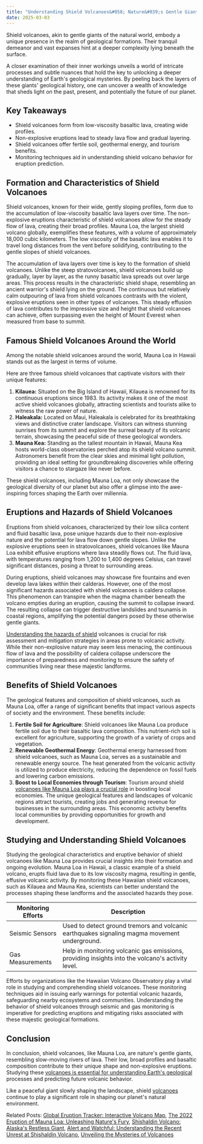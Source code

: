 ```yaml
---
title: "Understanding Shield Volcanoes&#058; Nature&#039;s Gentle Giants"
date: 2025-03-03
---
```


Shield volcanoes, akin to gentle giants of the natural world, embody a unique presence in the realm of geological formations. Their tranquil demeanor and vast expanses hint at a deeper complexity lying beneath the surface.

A closer examination of their inner workings unveils a world of intricate processes and subtle nuances that hold the key to unlocking a deeper understanding of Earth's geological mysteries. By peeling back the layers of these giants' geological history, one can uncover a wealth of knowledge that sheds light on the past, present, and potentially the future of our planet.

## Key Takeaways

- Shield volcanoes form from low-viscosity basaltic lava, creating wide profiles.
- Non-explosive eruptions lead to steady lava flow and gradual layering.
- Shield volcanoes offer fertile soil, geothermal energy, and tourism benefits.
- Monitoring techniques aid in understanding shield volcano behavior for eruption prediction.

## Formation and Characteristics of Shield Volcanoes

Shield volcanoes, known for their wide, gently sloping profiles, form due to the accumulation of low-viscosity basaltic lava layers over time. The non-explosive eruptions characteristic of shield volcanoes allow for the steady flow of lava, creating their broad profiles. Mauna Loa, the largest shield volcano globally, exemplifies these features, with a volume of approximately 18,000 cubic kilometers. The low viscosity of the basaltic lava enables it to travel long distances from the vent before solidifying, contributing to the gentle slopes of shield volcanoes.

The accumulation of lava layers over time is key to the formation of shield volcanoes. Unlike the steep stratovolcanoes, shield volcanoes build up gradually, layer by layer, as the runny basaltic lava spreads out over large areas. This process results in the characteristic shield shape, resembling an ancient warrior's shield lying on the ground. The continuous but relatively calm outpouring of lava from shield volcanoes contrasts with the violent, explosive eruptions seen in other types of volcanoes. This steady effusion of lava contributes to the impressive size and height that shield volcanoes can achieve, often surpassing even the height of Mount Everest when measured from base to summit.

## Famous Shield Volcanoes Around the World

Among the notable shield volcanoes around the world, Mauna Loa in Hawaii stands out as the largest in terms of volume.

Here are three famous shield volcanoes that captivate visitors with their unique features:

1. **Kilauea:** Situated on the Big Island of Hawaii, Kilauea is renowned for its continuous eruptions since 1983. Its activity makes it one of the most active shield volcanoes globally, attracting scientists and tourists alike to witness the raw power of nature.
2. **Haleakala:** Located on Maui, Haleakala is celebrated for its breathtaking views and distinctive crater landscape. Visitors can witness stunning sunrises from its summit and explore the surreal beauty of its volcanic terrain, showcasing the peaceful side of these geological wonders.
3. **Mauna Kea:** Standing as the tallest mountain in Hawaii, Mauna Kea hosts world-class observatories perched atop its shield volcano summit. Astronomers benefit from the clear skies and minimal light pollution, providing an ideal setting for groundbreaking discoveries while offering visitors a chance to stargaze like never before.

These shield volcanoes, including Mauna Loa, not only showcase the geological diversity of our planet but also offer a glimpse into the awe-inspiring forces shaping the Earth over millennia.

## Eruptions and Hazards of Shield Volcanoes

Eruptions from shield volcanoes, characterized by their low silica content and fluid basaltic lava, pose unique hazards due to their non-explosive nature and the potential for lava flow down gentle slopes. Unlike the explosive eruptions seen in stratovolcanoes, shield volcanoes like Mauna Loa exhibit effusive eruptions where lava steadily flows out. The fluid lava, with temperatures ranging from 1,200 to 1,400 degrees Celsius, can travel significant distances, posing a threat to surrounding areas.

During eruptions, shield volcanoes may showcase fire fountains and even develop lava lakes within their calderas. However, one of the most significant hazards associated with shield volcanoes is caldera collapse. This phenomenon can transpire when the magma chamber beneath the volcano empties during an eruption, causing the summit to collapse inward. The resulting collapse can trigger destructive landslides and tsunamis in coastal regions, amplifying the potential dangers posed by these otherwise gentle giants.

[Understanding the hazards of shield](https://magmamatters.com/understanding-volcanic-formation-a-comprehensive-guide/ "Understanding Volcanic Formation: A Comprehensive Guide") volcanoes is crucial for risk assessment and mitigation strategies in areas prone to volcanic activity. While their non-explosive nature may seem less menacing, the continuous flow of lava and the possibility of caldera collapse underscore the importance of preparedness and monitoring to ensure the safety of communities living near these majestic landforms.

## Benefits of Shield Volcanoes

The geological features and composition of shield volcanoes, such as Mauna Loa, offer a range of significant benefits that impact various aspects of society and the environment. These benefits include:

1. **Fertile Soil for Agriculture**: Shield volcanoes like Mauna Loa produce fertile soil due to their basaltic lava composition. This nutrient-rich soil is excellent for agriculture, supporting the growth of a variety of crops and vegetation.
2. **Renewable Geothermal Energy**: Geothermal energy harnessed from shield volcanoes, such as Mauna Loa, serves as a sustainable and renewable energy source. The heat generated from the volcanic activity is utilized to produce electricity, reducing the dependence on fossil fuels and lowering carbon emissions.
3. **Boost to Local Economies through Tourism**: Tourism around shield [volcanoes like Mauna Loa plays a crucial role](https://magmamatters.com/the-role-of-volcanoes-in-earths-carbon-cycle-5/ "The Role Of Volcanoes In Earth’s Carbon Cycle") in boosting local economies. The unique geological features and landscapes of volcanic regions attract tourists, creating jobs and generating revenue for businesses in the surrounding areas. This economic activity benefits local communities by providing opportunities for growth and development.

## Studying and Understanding Shield Volcanoes

Studying the geological characteristics and eruptive behavior of shield volcanoes like Mauna Loa provides crucial insights into their formation and ongoing evolution. Mauna Loa in Hawaii, a classic example of a shield volcano, erupts fluid lava due to its low viscosity magma, resulting in gentle, effusive volcanic activity. By monitoring these Hawaiian shield volcanoes, such as Kilauea and Mauna Kea, scientists can better understand the processes shaping these landforms and the associated hazards they pose.

| Monitoring Efforts | Description |
| --- | --- |
| Seismic Sensors | Used to detect ground tremors and volcanic earthquakes signaling magma movement underground. |
| Gas Measurements | Help in monitoring volcanic gas emissions, providing insights into the volcano's activity level. |

Efforts by organizations like the Hawaiian Volcano Observatory play a vital role in studying and comprehending shield volcanoes. These monitoring techniques aid in issuing early warnings for potential volcanic hazards, safeguarding nearby ecosystems and communities. Understanding the behavior of shield volcanoes through seismic and gas monitoring is imperative for predicting eruptions and mitigating risks associated with these majestic geological formations.

## Conclusion

In conclusion, shield volcanoes, like Mauna Loa, are nature's gentle giants, resembling slow-moving rivers of lava. Their low, broad profiles and basaltic composition contribute to their unique shape and non-explosive eruptions. Studying these [volcanoes is essential for understanding Earth's geological](https://magmamatters.com/geothermal-energy-and-its-volcanic-origins/ "Geothermal Energy and Its Volcanic Origins") processes and predicting future volcanic behavior.

Like a peaceful giant slowly shaping the landscape, shield [volcanoes](https://magmamatters.com/the-art-and-science-of-volcano-monitoring/ "The Art and Science of Volcano Monitoring") continue to play a significant role in shaping our planet's natural environment.

Related Posts: [Global Eruption Tracker: Interactive Volcano Map](https://magmamatters.com/global-eruption-tracker-interactive-volcano-map/), [The 2022 Eruption of Mauna Loa: Unleashing Nature's Fury](https://magmamatters.com/the-2022-eruption-of-mauna-loa-unleashing-natures-fury/), [Shishaldin Volcano: Alaska's Restless Giant](https://magmamatters.com/shishaldin-volcano-alaskas-restless-giant/), [Alert and Watchful: Understanding the Recent Unrest at Shishaldin Volcano](https://magmamatters.com/alert-and-watchful-understanding-the-recent-unrest-at-shishaldin-volcano/), [Unveiling the Mysteries of Volcanoes](https://magmamatters.com/unveiling-the-mysteries-of-volcanoes/)
